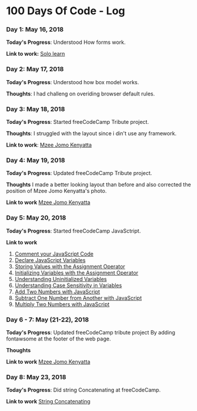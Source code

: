 # 100 Days Of Code - Log

### Day 1: May 16, 2018

**Today's Progress**: Understood How forms work.


**Link to work:** [Solo learn](https://code.sololearn.com/WVrD6yQyylbs/#html)

### Day 2: May 17, 2018

**Today's Progress**: Understood how box model works.

**Thoughts**: I had challeng on overiding browser default rules.

### Day 3: May 18, 2018

**Today's Progress**: Started freeCodeCamp Tribute project.

**Thoughts**: I struggled with the layout since i din't use any framework.

**Link to work**: [Mzee Jomo Kenyatta](https://kylekibet.github.io/jomokenyatta-tribute-page/)


### Day 4: May 19, 2018

**Today's Progress**: Updated freeCodeCamp Tribute project.

**Thoughts** I made a better looking layout than before and also corrected the position of Mzee Jomo Kenyatta's photo.

**Link to work** [Mzee Jomo Kenyatta](https://kylekibet.github.io/jomokenyatta-tribute-page/)

### Day 5: May 20, 2018

**Today's Progress**: Started freeCodeCamp JavaSctript.

**Link to work** 

1. [Comment your JavaScript Code](https://www.freecodecamp.org/kylekibet)
2. [Declare JavaScript Variables](https://www.freecodecamp.com/kylekibet)
3. [Storing Values with the Assignment Operator](https://www.freecodecamp.com/kylekibet)
4. [Initializing Variables with the Assignment Operator](https://www.freecodecamp.com/kylekibet)
5. [Understanding Uninitialized Variables](https://www.freecodecamp.com/kylekibet)
6. [Understanding Case Sensitivity in Variables](https://www.freecodecamp.com/kylekibet)
7. [Add Two Numbers with JavaScript](https://www.freecodecamp.com/kylekibet)
8. [Subtract One Number from Another with JavaScript](https://www.freecodecamp.com/kylekibet)
9. [Multiply Two Numbers with JavaScript](https://www.freecodecamp.com/kylekibet)

### Day 6 - 7: May (21-22), 2018

**Today's Progress**: Updated freeCodeCamp tribute project By adding fontawsome at the footer of the web page.

**Thoughts**

**Link to work** [Mzee Jomo Kenyatta](https://kylekibet.github.io/jomokenyatta-tribute-page/)

### Day 8: May 23, 2018

**Today's Progress**: Did string Concatenating at freeCodeCamp.

**Link to work** [String Concatenating](https://www.freecodecamp.org/kylekibet)